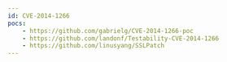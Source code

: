 ```yaml
---
id: CVE-2014-1266
pocs:
    - https://github.com/gabrielg/CVE-2014-1266-poc
    - https://github.com/landonf/Testability-CVE-2014-1266
    - https://github.com/linusyang/SSLPatch
---
```

